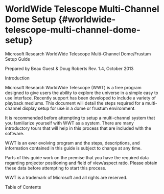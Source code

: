 # WorldWide Telescope Multi-Channel Dome Setup {#worldwide-telescope-multi-channel-dome-setup}

Microsoft Research WorldWide Telescope Multi-Channel Dome/Frustum Setup Guide

Prepared by Beau Guest &amp; Doug Roberts Rev. 1.4, October 2013

Introduction

Microsoft Research WorldWide Telescope (WWT) is a free program designed to give users the ability to explore the universe in a simple easy to use interface. Recently support has been developed to include a variety of playback mediums. This document will detail the steps required for a multi-channel display setup for use in a dome or frustum environment.

It is recommended before attempting to setup a multi-channel system that you familiarize yourself with WWT as a system. There are many introductory tours that will help in this process that are included with the software.

WWT is an ever evolving program and the steps, descriptions, and information contained in this guide is subject to change at any time.

Parts of this guide work on the premise that you have the required data regarding projector positioning and field of view/aspect ratio. Please obtain these data before attempting to start this process.

WWT is a trademark of Microsoft and all rights are reserved.

Table of Contents